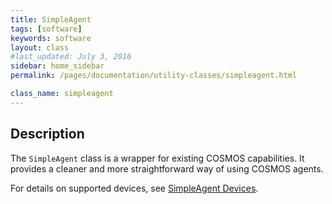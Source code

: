 ```yaml
---
title: SimpleAgent
tags: [software]
keywords: software
layout: class
#last_updated: July 3, 2016
sidebar: home_sidebar
permalink: /pages/documentation/utility-classes/simpleagent.html

class_name: simpleagent
---
```



## Description
The `SimpleAgent` class is a wrapper for existing COSMOS capabilities. It provides a cleaner and more straightforward way of using COSMOS agents.

For details on supported devices, see [SimpleAgent Devices](simpleagent-devices.html).
